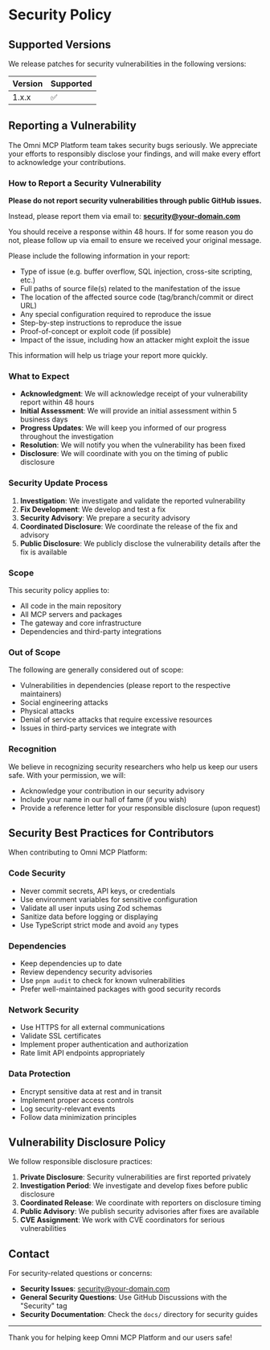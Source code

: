 # Security Policy

## Supported Versions

We release patches for security vulnerabilities in the following versions:

| Version | Supported          |
| ------- | ------------------ |
| 1.x.x   | :white_check_mark: |

## Reporting a Vulnerability

The Omni MCP Platform team takes security bugs seriously. We appreciate your efforts to responsibly
disclose your findings, and will make every effort to acknowledge your contributions.

### How to Report a Security Vulnerability

**Please do not report security vulnerabilities through public GitHub issues.**

Instead, please report them via email to: **security@your-domain.com**

You should receive a response within 48 hours. If for some reason you do not, please follow up via
email to ensure we received your original message.

Please include the following information in your report:

- Type of issue (e.g. buffer overflow, SQL injection, cross-site scripting, etc.)
- Full paths of source file(s) related to the manifestation of the issue
- The location of the affected source code (tag/branch/commit or direct URL)
- Any special configuration required to reproduce the issue
- Step-by-step instructions to reproduce the issue
- Proof-of-concept or exploit code (if possible)
- Impact of the issue, including how an attacker might exploit the issue

This information will help us triage your report more quickly.

### What to Expect

- **Acknowledgment**: We will acknowledge receipt of your vulnerability report within 48 hours
- **Initial Assessment**: We will provide an initial assessment within 5 business days
- **Progress Updates**: We will keep you informed of our progress throughout the investigation
- **Resolution**: We will notify you when the vulnerability has been fixed
- **Disclosure**: We will coordinate with you on the timing of public disclosure

### Security Update Process

1. **Investigation**: We investigate and validate the reported vulnerability
2. **Fix Development**: We develop and test a fix
3. **Security Advisory**: We prepare a security advisory
4. **Coordinated Disclosure**: We coordinate the release of the fix and advisory
5. **Public Disclosure**: We publicly disclose the vulnerability details after the fix is available

### Scope

This security policy applies to:

- All code in the main repository
- All MCP servers and packages
- The gateway and core infrastructure
- Dependencies and third-party integrations

### Out of Scope

The following are generally considered out of scope:

- Vulnerabilities in dependencies (please report to the respective maintainers)
- Social engineering attacks
- Physical attacks
- Denial of service attacks that require excessive resources
- Issues in third-party services we integrate with

### Recognition

We believe in recognizing security researchers who help us keep our users safe. With your
permission, we will:

- Acknowledge your contribution in our security advisory
- Include your name in our hall of fame (if you wish)
- Provide a reference letter for your responsible disclosure (upon request)

## Security Best Practices for Contributors

When contributing to Omni MCP Platform:

### Code Security

- Never commit secrets, API keys, or credentials
- Use environment variables for sensitive configuration
- Validate all user inputs using Zod schemas
- Sanitize data before logging or displaying
- Use TypeScript strict mode and avoid `any` types

### Dependencies

- Keep dependencies up to date
- Review dependency security advisories
- Use `pnpm audit` to check for known vulnerabilities
- Prefer well-maintained packages with good security records

### Network Security

- Use HTTPS for all external communications
- Validate SSL certificates
- Implement proper authentication and authorization
- Rate limit API endpoints appropriately

### Data Protection

- Encrypt sensitive data at rest and in transit
- Implement proper access controls
- Log security-relevant events
- Follow data minimization principles

## Vulnerability Disclosure Policy

We follow responsible disclosure practices:

1. **Private Disclosure**: Security vulnerabilities are first reported privately
2. **Investigation Period**: We investigate and develop fixes before public disclosure
3. **Coordinated Release**: We coordinate with reporters on disclosure timing
4. **Public Advisory**: We publish security advisories after fixes are available
5. **CVE Assignment**: We work with CVE coordinators for serious vulnerabilities

## Contact

For security-related questions or concerns:

- **Security Issues**: security@your-domain.com
- **General Security Questions**: Use GitHub Discussions with the "Security" tag
- **Security Documentation**: Check the `docs/` directory for security guides

---

Thank you for helping keep Omni MCP Platform and our users safe!

